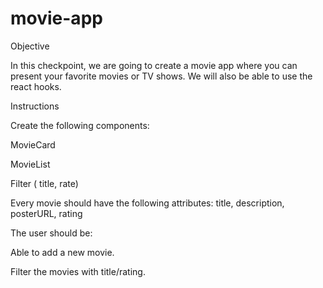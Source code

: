 # movie-app

Objective

In this checkpoint, we are going to create a movie app where you can present your favorite movies or TV shows. We will also be able to use the react hooks.

Instructions

Create the following components:

  MovieCard
  
  MovieList
  
  Filter ( title, rate)
  
Every movie should have the following attributes: title, description, posterURL, rating

The user should be:

  Able to add a new movie.
  
  Filter the movies with title/rating.
